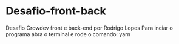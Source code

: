 # Desafio-front-back
Desafio Growdev front e back-end por Rodrigo Lopes
Para inciar o programa abra o terminal e rode o comando: yarn
